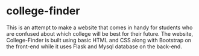 # college-finder
This is an attempt to make a website that comes in handy for students who are confused about which college will be best for their future. The website, College-Finder is built using basic HTML and CSS along with Bootstrap on the front-end while it uses Flask and Mysql database on the back-end.

